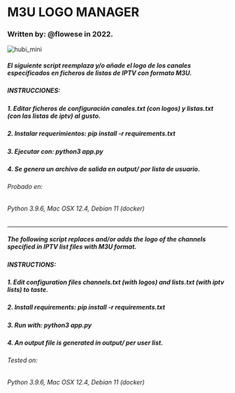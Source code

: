 # M3U LOGO MANAGER
### Written by: @flowese in 2022.
![hubi_mini](https://user-images.githubusercontent.com/11386860/179780555-9860eebb-2e3f-4a34-87d8-2fc1e04ba35a.png)

##### El siguiente script reemplaza y/o añade el logo de los canales especificados en ficheros de listas de IPTV con formato M3U.

##### INSTRUCCIONES:
##### 1. Editar ficheros de configuración canales.txt (con logos) y listas.txt (con las listas de iptv) al gusto.
##### 2. Instalar requerimientos: pip install -r requirements.txt
##### 3. Ejecutar con: python3 app.py
##### 4. Se genera un archivo de salida en output/ por lista de usuario.

###### Probado en:
###### Python 3.9.6, Mac OSX 12.4, Debian 11 (docker)

------

##### The following script replaces and/or adds the logo of the channels specified in IPTV list files with M3U format.
##### INSTRUCTIONS:
##### 1. Edit configuration files channels.txt (with logos) and lists.txt (with iptv lists) to taste.
##### 2. Install requirements: pip install -r requirements.txt
##### 3. Run with: python3 app.py
##### 4. An output file is generated in output/ per user list.

###### Tested on:
###### Python 3.9.6, Mac OSX 12.4, Debian 11 (docker)
